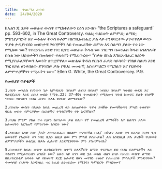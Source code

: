 ```yaml
---
title:  ተጨማሪ ሐሳብ
date:  24/04/2020
---
```


ከኤለን ጂ ኋይት መጽሐፍ ውስጥ የሚከተለውን ርዕስ አንብቡ “the Scriptures a safeguard` pp. 593-602, in The Great Controversy. ባህል; የህይወት ልምምድ; ልማድ; ምክንያታዊነት እና መፅሐፍ ቅዱስ ሁሉም በእግዚአብሔር ቃል ላይ ተንጸባርቀው ታይተዋል። ወሳኙ ጥያቄ ታዲያ፦በስነ መለኮታዊ ሃሳቦቻችን ላይ የመጨረሻው ድምጽ እና ስልጣን ያለው የቱ ነው የሚለው ነው?   			      የተረጋገጠ አንድ ነገር ቢኖር መጽሐፍ ቅዱስ ነው ነገር ግን በመንፈስ ቅዱስ አገልግሎት በኩል ነው ህይወታችን በመለወጥ ተጽዕኖን የሚፈጥረው። “በቃሉ በኩል እግዚአብሔር ለድነት የሚያስፈልጋቸውን እውነት ሰጥቷቸዋል። መጽሐፍ ቅዱስ የርሱን ፈቃድ ሳይሳሳት የገለፀ ስለሆነ እንደ ገዢ ሀይል ልንቀበለው ይገባናል። ቃሉ የባህሪ መመዘኛ; አስተምህሮን የሚገልጥ እና የህይወት ልምምዶቻችንን የሚፈትን ነው።” Ellen G. White, the Great Controversey. P.9.

**የመወያያ ጥያቄዎች**

`1.የህጉ መንፈስ የሆነውን ጌታ አምላክህን በፍጹም ልብህ በፍጹም ነፍስህ በፍጹም ሃሳብህ ውደድ እና ባልንጀራህን እንደ ራስህ ውደድ (ማቴ.22: 37-40ን ተመልከት) የሚለውን ሃሳብ ከመኖር ይልቅ የሰዎች ዝርዝር የሆነውን ባህል መኖር ቀላል የሆነው ለምንድነው?`

`2.በክፍሎ ውስጥ በእሁድ ክፍል መጨረሻ ላይ ለተጠየቀው ጥያቄ ይዛችሁ የመጣችሁትን ምላሽ ተወያዩ። ባህል ውስጥ የምናያቸው በረከቶችና ተግዳሮቶችን የት እናገኛለን?`

`3.ባህል ምንም ያክል ጥሩ ቢሆን ከተፃፈው ቃል በልጦ የኛ የመጨረሻ ልማዳችን እና ስልጣን ያለው አለመሆኑን እርግጠኛ የምንሆነው እንዴት ነው?`

`4.እንበልና አንድ ሰው /ሴት እግዚአብሔር በህልም ተናግሮኛል ቢል/ ብትልና እሁድ ቀን በአዲስ ኪዳን ጊዜ እውነተኛ የእረፍት ቀን ነበር ቢለን ለዚህ ሰው ምን ምላሽ ይሰጡታል? ልክ እንደነዚህ ያሉ ታሪኮች የህይወት ልምምዶቻችን ሁልጊዜ በቃሉ ሊፈተሸ እንደሚገባቸው ምን ያስተምሩናል?`

`5.በመወያያ ክፍሎ ውስጥ ቤተክርስትያን ሰጥማ ስላለችበት ልማድ ተነጋገሩ። ይህ ባህል በእምነታችን ላይ ተፅዕኖን የሚፈጥርብን እንዴት ነው? አሁን ላይ ሆነን ወደ ኋላ መለስ ብለን ስናይ በታሪክ ውስጥ ልማድ በቤተክርስቲያ አባላት ላይ በከፍተኛ ደረጃ አሉታዊ በሆነ መንገድ ተፅዕኖ የፈጠረበት ምሳሌዎች ምንድናቸው? ተመሳሳይ ስህተት እንዳንሰራ ዛሬ ከዚህ ልንወስደው የሚገባን ትምህርት ምንድነው?   `